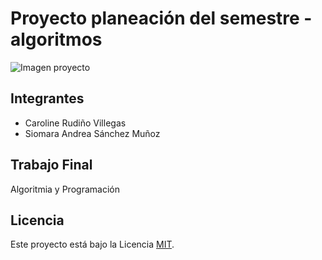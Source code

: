 # Proyecto planeación del semestre - algoritmos

![Imagen proyecto](https://github.com/Crudino/Ruta-Trabajo-Final/assets/171174622/50b71aff-c5ab-4ecd-ae65-df25b305b762)

## Integrantes
- Caroline Rudiño Villegas
- Siomara Andrea Sánchez Muñoz 


## Trabajo Final
Algoritmia y Programación  

## Licencia

Este proyecto está bajo la Licencia [MIT](https://opensource.org/licenses/MIT). 

